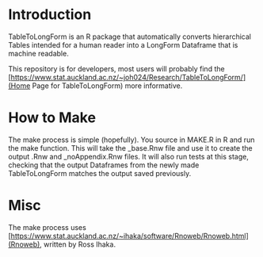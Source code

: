 # Introduction
TableToLongForm is an R package that automatically converts
hierarchical Tables intended for a human reader into a LongForm
Dataframe that is machine readable.

This repository is for developers, most users will probably find the
[https://www.stat.auckland.ac.nz/~joh024/Research/TableToLongForm/](Home
Page for TableToLongForm) more informative.

# How to Make
The make process is simple (hopefully). You source in MAKE.R in R and
run the make function. This will take the _base.Rnw file and use it to
create the output .Rnw and _noAppendix.Rnw files. It will also run
tests at this stage, checking that the output Dataframes from the
newly made TableToLongForm matches the output saved previously.

# Misc
The make process uses
[https://www.stat.auckland.ac.nz/~ihaka/software/Rnoweb/Rnoweb.html](Rnoweb),
written by Ross Ihaka.
